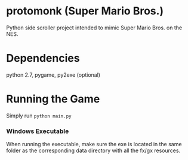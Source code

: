 # protomonk (Super Mario Bros.)
Python side scroller project intended to mimic Super Mario Bros. on the NES.

# Dependencies
python 2.7, pygame, py2exe (optional) 

# Running the Game
Simply run ```python main.py```

### Windows Executable
When running the executable, make sure the exe is located in the same folder as the corresponding data directory with all the fx/gx resources.